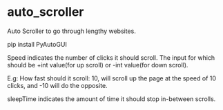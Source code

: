 # auto_scroller
Auto Scroller to go through lengthy websites.

pip install PyAutoGUI

Speed indicates the number of clicks it should scroll.
The input for which should be +int value(for up scroll) or -int value(for down scroll).

E.g: How fast should it scroll: 10, will scroll up the page at the speed of 10 clicks, and -10 will do the opposite.

sleepTime indicates the amount of time it should stop in-between scrolls.
